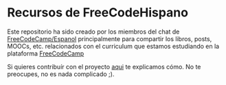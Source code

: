 # Recursos de FreeCodeHispano

Este repositorio ha sido creado por los miembros del chat de [FreeCodeCamp/Espanol](https://gitter.im/FreeCodeCamp/Espanol)
principalmente para compartir los libros, posts, MOOCs, etc. relacionados con el
curriculum que estamos estudiando en la plataforma [FreeCodeCamp](http://www.freecodecamp.com/)

Si quieres contribuír con el proyecto [aqui](./CONTRIBUTING.md) te explicamos cómo.
No te preocupes, no es nada complicado ;).
